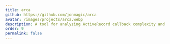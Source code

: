 ```yaml
---
title: arca
github: https://github.com/jonmagic/arca
avatar: /images/projects/arca.webp
description: A tool for analyzing ActiveRecord callback complexity and usage to help you escape callback hell.
order: 9
permalink: false
---
```

